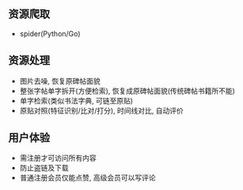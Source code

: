 
## 资源爬取

- spider(Python/Go)

## 资源处理

- 图片去噪, 恢复原碑帖面貌
- 整张字帖单字拆开(方便检索), 恢复成原碑帖面貌(传统碑帖书籍所不能)
- 单字检索(类似书法字典, 可链至原贴)
- 原贴对照(特征识别/比对/打分), 时间线对比, 自动评价

## 用户体验

- 需注册才可访问所有内容
- 防止盗链及下载
- 普通注册会员仅能点赞, 高级会员可以写评论
